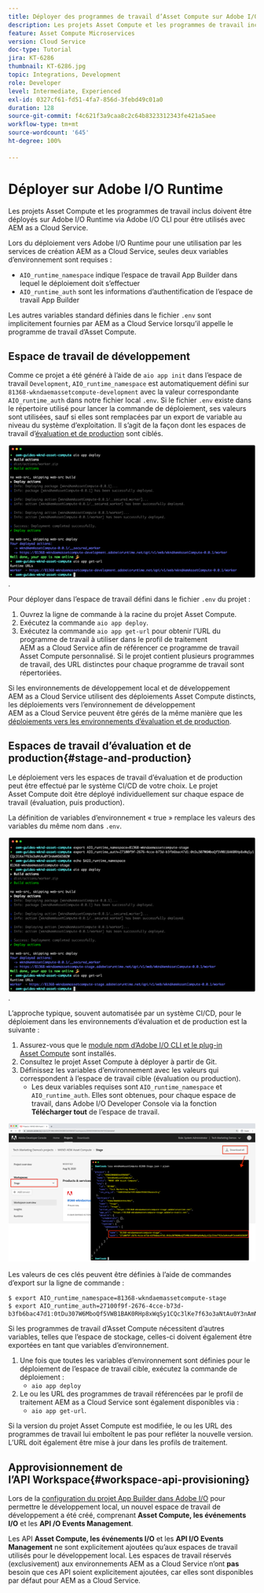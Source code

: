 ```yaml
---
title: Déployer des programmes de travail d’Asset Compute sur Adobe I/O Runtime pour une utilisation avec AEM as a Cloud Service
description: Les projets Asset Compute et les programmes de travail inclus doivent être déployés sur Adobe I/O Runtime pour être utilisés avec AEM as a Cloud Service.
feature: Asset Compute Microservices
version: Cloud Service
doc-type: Tutorial
jira: KT-6286
thumbnail: KT-6286.jpg
topic: Integrations, Development
role: Developer
level: Intermediate, Experienced
exl-id: 0327cf61-fd51-4fa7-856d-3febd49c01a0
duration: 128
source-git-commit: f4c621f3a9caa8c2c64b8323312343fe421a5aee
workflow-type: tm+mt
source-wordcount: '645'
ht-degree: 100%

---
```


# Déployer sur Adobe I/O Runtime

Les projets Asset Compute et les programmes de travail inclus doivent être déployés sur Adobe I/O Runtime via Adobe I/O CLI pour être utilisés avec AEM as a Cloud Service.

Lors du déploiement vers Adobe I/O Runtime pour une utilisation par les services de création AEM as a Cloud Service, seules deux variables d’environnement sont requises :

+ `AIO_runtime_namespace` indique l’espace de travail App Builder dans lequel le déploiement doit s’effectuer
+ `AIO_runtime_auth` sont les informations d’authentification de l’espace de travail App Builder

Les autres variables standard définies dans le fichier `.env` sont implicitement fournies par AEM as a Cloud Service lorsqu’il appelle le programme de travail d’Asset Compute.

## Espace de travail de développement

Comme ce projet a été généré à l’aide de `aio app init` dans l’espace de travail `Development`, `AIO_runtime_namespace` est automatiquement défini sur `81368-wkndaemassetcompute-development` avec la valeur correspondante `AIO_runtime_auth` dans notre fichier local `.env`.  Si le fichier `.env` existe dans le répertoire utilisé pour lancer la commande de déploiement, ses valeurs sont utilisées, sauf si elles sont remplacées par un export de variable au niveau du système d’exploitation. Il s’agit de la façon dont les espaces de travail d’[évaluation et de production](#stage-and-production) sont ciblés.

![déploiement de l’application aio à l’aide de variables .env](./assets/runtime/development__aio.png).

Pour déployer dans l’espace de travail défini dans le fichier `.env` du projet :

1. Ouvrez la ligne de commande à la racine du projet Asset Compute.
1. Exécutez la commande `aio app deploy`.
1. Exécutez la commande `aio app get-url` pour obtenir l’URL du programme de travail à utiliser dans le profil de traitement AEM as a Cloud Service afin de référencer ce programme de travail Asset Compute personnalisé. Si le projet contient plusieurs programmes de travail, des URL distinctes pour chaque programme de travail sont répertoriées.

Si les environnements de développement local et de développement AEM as a Cloud Service utilisent des déploiements Asset Compute distincts, les déploiements vers l’environnement de développement AEM as a Cloud Service peuvent être gérés de la même manière que les [déploiements vers les environnements d’évaluation et de production](#stage-and-production).

## Espaces de travail d’évaluation et de production{#stage-and-production}

Le déploiement vers les espaces de travail d’évaluation et de production peut être effectué par le système CI/CD de votre choix. Le projet Asset Compute doit être déployé individuellement sur chaque espace de travail (évaluation, puis production).

La définition de variables d’environnement « true » remplace les valeurs des variables du même nom dans `.env`.

![déploiement de l’application aio à l’aide de variables d’export](./assets/runtime/stage__export-and-aio.png).

L’approche typique, souvent automatisée par un système CI/CD, pour le déploiement dans les environnements d’évaluation et de production est la suivante :

1. Assurez-vous que le [module npm d’Adobe I/O CLI et le plug-in Asset Compute](../set-up/development-environment.md#aio) sont installés.
1. Consultez le projet Asset Compute à déployer à partir de Git.
1. Définissez les variables d’environnement avec les valeurs qui correspondent à l’espace de travail cible (évaluation ou production).
   + Les deux variables requises sont `AIO_runtime_namespace` et `AIO_runtime_auth`. Elles sont obtenues, pour chaque espace de travail, dans Adobe I/O Developer Console via la fonction __Télécharger tout__ de l’espace de travail.

![Espace de noms et informations d’authentification d’Adobe Developer Console - AIO Runtime](./assets/runtime/stage-auth-namespace.png)

Les valeurs de ces clés peuvent être définies à l’aide de commandes d’export sur la ligne de commande :

```
$ export AIO_runtime_namespace=81368-wkndaemassetcompute-stage
$ export AIO_runtime_auth=27100f9f-2676-4cce-b73d-b3fb6bac47d1:0tDu307W6MboQf5VWB1BAK0RHp8xWqSy1CQc3lKe7f63o3aNtAu0Y3nAmN56502W
```

Si les programmes de travail d’Asset Compute nécessitent d’autres variables, telles que l’espace de stockage, celles-ci doivent également être exportées en tant que variables d’environnement.

1. Une fois que toutes les variables d’environnement sont définies pour le déploiement de l’espace de travail cible, exécutez la commande de déploiement :
   + `aio app deploy`
1. Le ou les URL des programmes de travail référencées par le profil de traitement AEM as a Cloud Service sont également disponibles via :
   + `aio app get-url`.

Si la version du projet Asset Compute est modifiée, le ou les URL des programmes de travail lui emboîtent le pas pour refléter la nouvelle version. L’URL doit également être mise à jour dans les profils de traitement.

## Approvisionnement de l’API Workspace{#workspace-api-provisioning}

Lors de la [configuration du projet App Builder dans Adobe I/O](../set-up/app-builder.md) pour permettre le développement local, un nouvel espace de travail de développement a été créé, comprenant __Asset Compute, les événements I/O__ et les __API /O Events Management__.

Les API __Asset Compute, les événements I/O__ et les __API I/O Events Management__ ne sont explicitement ajoutées qu’aux espaces de travail utilisés pour le développement local. Les espaces de travail réservés (exclusivement) aux environnements AEM as a Cloud Service n’ont __pas__ besoin que ces API soient explicitement ajoutées, car elles sont disponibles par défaut pour AEM as a Cloud Service.
